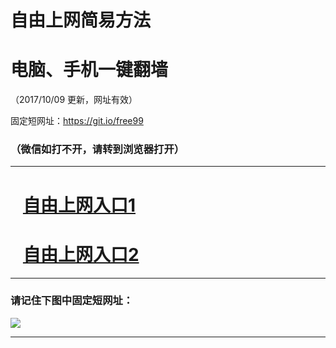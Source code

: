 ﻿# 自由上网简易方法

# 电脑、手机一键翻墙

（2017/10/09 更新，网址有效）

固定短网址：https://git.io/free99

### （微信如打不开，请转到浏览器打开）


***





# &nbsp;&nbsp; <a href="http://ft1178125833.fwq-tz-1001.info/fwqtz01.html?t=100900132629 " target="_blank">自由上网入口1</a>
# &nbsp;&nbsp; <a href="http://ft283469370.fwq-tz-1002.info/fwqtz02.html?t=10090017204 " target="_blank">自由上网入口2</a>
***

### 请记住下图中固定短网址：

<img src="https://s3-us-west-2.amazonaws.com/fwq-1001/yjfq-20170905okok.png" /> 


***

